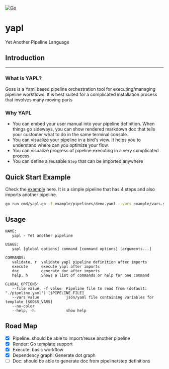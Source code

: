 [![Go](https://github.com/Cray-HPE/yapl/actions/workflows/go.yml/badge.svg)](https://github.com/Cray-HPE/yapl/actions/workflows/go.yml)
# yapl
Yet Another Pipeline Language

## Introduction
----
### What is YAPL?

Goss is a Yaml based pipeline orchestration tool for executing/managing pipeline workflows. It is best suited for a complicated installation process that involves many moving parts

### Why YAPL

- You can embed your user manual into your pipeline definition. When things go sideways, you can show rendered markdown doc that tells your customer what to do in the same terminal console.
- You can visualize your pipeline in a bird's view. It helps you to understand where can you optimize your flow.
- You can visualize progress of pipeline executing in a very complicated process
- You can define a reusable `Step` that can be imported anywhere

## Quick Start Example

Check the [example](example/pipelines/demo.yaml) here.  It is a simple pipeline that has 4 steps and also imports another pipeline.

```bash
go run cmd/yapl.go -f example/pipelines/demo.yaml --vars example/vars.yaml execute
```

## Usage
```
NAME:
   yapl - Yet another pipeline

USAGE:
   yapl [global options] command [command options] [arguments...]

COMMANDS:
   validate, r  validate yapl pipeline definition after imports
   execute      execute yapl after imports
   doc          generate doc after imports
   help, h      Shows a list of commands or help for one command

GLOBAL OPTIONS:
   --file value, -f value  Pipeline file to read from (default: "./pipeline.yaml") [$PIPELINE_FILE]
   --vars value            json/yaml file containing variables for template [$GOSS_VARS]
   --no-color              
   --help, -h              show help
```
## Road Map
- [x] Pipeline: should be able to import/reuse another pipeline
- [x] Render: Go template support
- [x] Execute: basic workflow
- [x] Dependency graph: Generate dot graph
- [ ] Doc: should be able to generate doc from pipeline/step definitions
